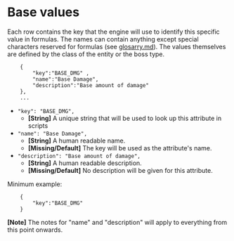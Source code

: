 # Base values
Each row contains the key that the engine will use to identify this specific value in formulas. The names can contain anything except special characters reserved for formulas (see [glosarry.md](glosarry.md)).
The values themselves are defined by the class of the entity or the boss type.
```
    {
        "key":"BASE_DMG" ,
        "name":"Base Damage", 
        "description":"Base amount of damage"
    },
    ...
```

* `"key": "BASE_DMG",`
	* __[String]__ A unique string that will be used to look up this attribute in scripts
* `"name": "Base Damage",` 
	* __[String]__ A human readable name. 
	* __[Missing/Default]__ The key will be used as the attribute's name.
* `"description": "Base amount of damage",`
	* __[String]__  A human readable description. 
	* __[Missing/Default]__ No description will be given for this attribute.

Minimum example:
```
    {
        "key":"BASE_DMG"
    }
```

__[Note]__ The notes for "name" and "description" will apply to everything from this point onwards.